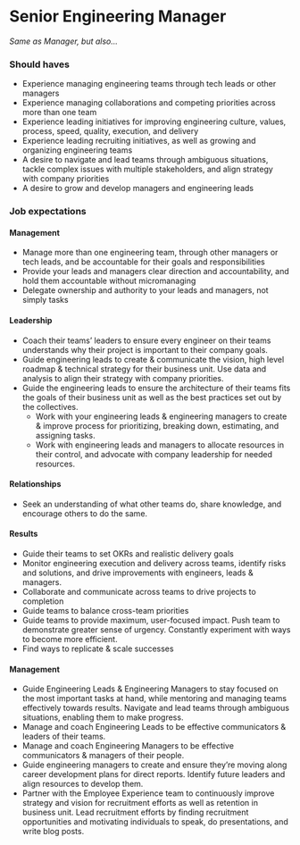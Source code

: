 Senior Engineering Manager
===================
*Same as Manager, but also...*
### Should haves
* Experience managing engineering teams through tech leads or other managers
* Experience managing collaborations and competing priorities across more than one team
* Experience leading initiatives for improving engineering culture, values, process, speed, quality, execution, and delivery
* Experience leading recruiting initiatives, as well as growing and organizing engineering teams
* A desire to navigate and lead teams through ambiguous situations, tackle complex issues with multiple stakeholders, and align strategy with company priorities
* A desire to grow and develop managers and engineering leads

### Job expectations

#### Management
* Manage more than one engineering team, through other managers or tech leads, and be accountable for their goals and responsibilities
* Provide your leads and managers clear direction and accountability, and hold them accountable without micromanaging
* Delegate ownership and authority to your leads and managers, not simply tasks


#### Leadership
* Coach their teams’ leaders to ensure every engineer on their teams understands why their project is important to their company goals.
* Guide engineering leads to create & communicate the vision, high level roadmap & technical strategy for their business unit. Use data and analysis to align their strategy with company priorities.
* Guide the engineering leads to ensure the architecture of their teams fits the goals of their business unit as well as the best practices set out by the collectives.
    * Work with your engineering leads & engineering managers to create & improve process for prioritizing, breaking down, estimating, and assigning tasks.
    * Work with engineering leads and managers to allocate resources in their control, and advocate with company leadership for needed resources.

#### Relationships
* Seek an understanding of what other teams do, share knowledge, and encourage others to do the same.

#### Results 
* Guide their teams to set OKRs and realistic delivery goals
* Monitor engineering execution and delivery across teams, identify risks and solutions, and drive improvements with engineers, leads & managers.
* Collaborate and communicate across teams to drive projects to completion
* Guide teams to balance cross-team priorities
* Guide teams to provide maximum, user-focused impact. Push team to demonstrate greater sense of urgency. Constantly experiment with ways to become more efficient.
* Find ways to replicate & scale successes

#### Management
* Guide Engineering Leads & Engineering Managers to stay focused on the most important tasks at hand, while mentoring and managing teams effectively towards results. Navigate and lead teams through ambiguous situations, enabling them to make progress.
* Manage and coach Engineering Leads to be effective communicators & leaders of their teams.
* Manage and coach Engineering Managers to be effective communicators & managers of their people.
* Guide engineering managers to create and ensure they’re moving along career development plans for direct reports. Identify future leaders and align resources to develop them.
* Partner with the Employee Experience team to continuously improve strategy and vision for recruitment efforts as well as retention in business unit. Lead recruitment efforts by finding recruitment opportunities and motivating individuals to speak, do presentations, and write blog posts.

